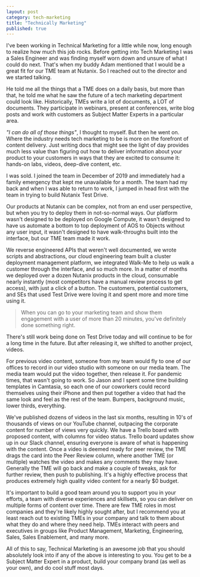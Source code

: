 ```yaml
---
layout: post
category: tech-marketing
title: "Technically Marketing"
published: true
---
```


I've been working in Technical Marketing for a little while now, long enough to realize how much this job rocks. Before getting into Tech Marketing I was a Sales Engineer and was finding myself worn down and unsure of what I could do next. That's when my buddy Adam mentioned that I would be a great fit for our TME team at Nutanix. So I reached out to the director and we started talking.

He told me all the things that a TME does on a daily basis, but more than that, he told me what he saw the future of a tech marketing department could look like. Historically, TMEs write a lot of documents, a LOT of documents. They participate in webinars, present at conferences, write blog posts and work with customers as Subject Matter Experts in a particular area. 

_"I can do all of those things"_, I thought to myself. But then he went on. Where the industry needs tech marketing to be is more on the forefront of content delivery. Just writing docs that might see the light of day provides much less value than figuring out how to deliver information about your product to your customers in ways that they are excited to consume it: hands-on labs, videos, deep-dive content, etc.

I was sold. I joined the team in December of 2019 and immediately had a family emergency that kept me unavailable for a month. The team had my back and when I was able to return to work, I jumped in head first with the team in trying to build Nutanix Test Drive.

Our products at Nutanix can be complex, not from an end user perspective, but when you try to deploy them in not-so-normal ways. Our platform wasn't designed to be deployed on Google Compute, it wasn't designed to have us automate a bottom to top deployment of AOS to Objects without any user input, it wasn't designed to have walk-throughs built into the interface, but our TME team made it work. 

We reverse engineered APIs that weren't well documented, we wrote scripts and abstractions, our cloud engineering team built a cluster deployment management platform, we integrated Walk-Me to help us walk a customer through the interface, and so much more. In a matter of months we deployed over a dozen Nutanix products in the cloud, consumable nearly instantly (most competitors have a manual review process to get access), with just a click of a button. The customers, potential customers, and SEs that used Test Drive were loving it and spent more and more time using it. 

> When you can go to your marketing team and show them engagement with a user of more than 20 minutes, you've definitely done something right. 

There's still work being done on Test Drive today and will continue to be for a long time in the future. But after releasing it, we shifted to another project, videos.

For previous video content, someone from my team would fly to one of our offices to record in our video studio with someone on our media team. The media team would put the video together, then release it. For pandemic times, that wasn't going to work. So Jason and I spent some time building templates in Camtasia, so each one of our coworkers could record themselves using their iPhone and then put together a video that had the same look and feel as the rest of the team. Bumpers, background music, lower thirds, everything.

We've published dozens of videos in the last six months, resulting in 10's of thousands of views on our YouTube channel, outpacing the corporate content for number of views very quickly. We have a Trello board with proposed content, with columns for video status. Trello board updates show up in our Slack channel, ensuring everyone is aware of what is happening with the content. Once a video is deemed ready for peer review, the TME drags the card into the Peer Review column, where another TME (or multiple) watches the video and makes any comments they may have. Generally the TME will go back and make a couple of tweaks, ask for further review, then push to publishing. It's a highly effective process that produces extremely high quality video content for a nearly $0 budget.

It's important to build a good team around you to support you in your efforts, a team with diverse experiences and skillsets, so you can deliver on multiple forms of content over time. There are few TME roles in most companies and they're likely highly sought after, but I recommend you at least reach out to existing TMEs in your company and talk to them about what they do and where they need help. TMEs interact with peers and executives in groups like Product Management, Marketing, Engineering, Sales, Sales Enablement, and many more.

All of this to say, Technical Marketing is an awesome job that you should absolutely look into if any of the above is interesting to you. You get to be a Subject Matter Expert in a product, build your company brand (as well as your own), and do cool stuff most days. 